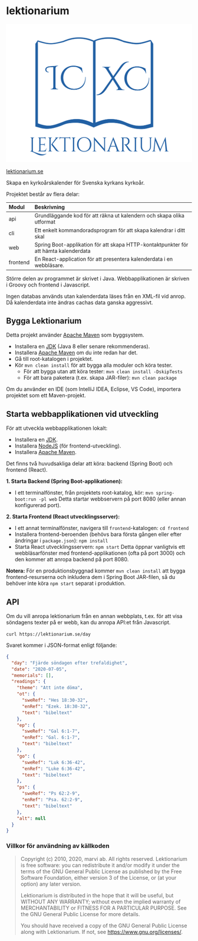 # lektionarium


![foo](frontend/public/logo.svg)

[lektionarium.se](https://lektionarium.se)

Skapa en kyrkoårskalender för Svenska kyrkans kyrkoår. 

Projektet består av flera delar:

| Modul | Beskrivning |
| :--- | :---  |
| api  |Grundläggande kod för att räkna ut kalendern och skapa olika utformat  |
| cli  | Ett enkelt kommandoradsprogram för att skapa kalendrar i ditt skal  |
| web  | Spring Boot-applikation för att skapa HTTP-kontaktpunkter för att hämta kalenderdata  |
| frontend  | En React-application för att presentera kalenderdata i en webbläsare.  |


Större delen av programmet är skrivet i Java. Webbapplikationen är skriven i Groovy och frontend i Javascript. 

Ingen databas används utan kalenderdata läses från en XML-fil vid anrop. Då kalenderdata inte ändras cachas data ganska aggressivt. 

## Bygga Lektionarium

Detta projekt använder [Apache Maven](https://maven.apache.org/) som byggsystem.

* Installera en [JDK](https://adoptopenjdk.net/) (Java 8 eller senare rekommenderas).
* Installera [Apache Maven](https://maven.apache.org/install.html) om du inte redan har det.
* Gå till root-katalogen i projektet.
* Kör `mvn clean install` för att bygga alla moduler och köra tester.
    * För att bygga utan att köra tester: `mvn clean install -DskipTests`
    * För att bara paketera (t.ex. skapa JAR-filer): `mvn clean package`

Om du använder en IDE (som IntelliJ IDEA, Eclipse, VS Code), importera projektet som ett Maven-projekt.

## Starta webbapplikationen vid utveckling

För att utveckla webbapplikationen lokalt:

* Installera en [JDK](https://adoptopenjdk.net/).
* Installera [NodeJS](https://nodejs.org/en/) (för frontend-utveckling).
* Installera [Apache Maven](https://maven.apache.org/install.html).

Det finns två huvudsakliga delar att köra: backend (Spring Boot) och frontend (React).

**1. Starta Backend (Spring Boot-applikationen):**
* I ett terminalfönster, från projektets root-katalog, kör:
  `mvn spring-boot:run -pl web`
  Detta startar webbservern på port 8080 (eller annan konfigurerad port).

**2. Starta Frontend (React utvecklingsserver):**
* I ett annat terminalfönster, navigera till `frontend`-katalogen:
  `cd frontend`
* Installera frontend-beroenden (behövs bara första gången eller efter ändringar i `package.json`):
  `npm install`
* Starta React utvecklingsservern:
  `npm start`
  Detta öppnar vanligtvis ett webbläsarfönster med frontend-applikationen (ofta på port 3000) och den kommer att anropa backend på port 8080.

**Notera:** För en produktionsbyggnad kommer `mvn clean install` att bygga frontend-resurserna och inkludera dem i Spring Boot JAR-filen, så du behöver inte köra `npm start` separat i produktion.

## API
Om du vill anropa lektionarium från en annan webbplats, t.ex. för att visa söndagens texter på er webb,
kan du anropa API:et från Javascript.

`curl https://lektionarium.se/day` 

Svaret kommer i JSON-format enligt följande:

```json
{
  "day": "Fjärde söndagen efter trefaldighet",
  "date": "2020-07-05",
  "memorials": [],
  "readings": {
    "theme": "Att inte döma",
    "ot": {
      "sweRef": "Hes 18:30-32",
      "enRef": "Ezek. 18:30-32",
      "text": "bibeltext"
    },
    "ep": {
      "sweRef": "Gal 6:1-7",
      "enRef": "Gal. 6:1-7",
      "text": "bibeltext"
    },
    "go": {
      "sweRef": "Luk 6:36-42",
      "enRef": "Luke 6:36-42",
      "text": "bibeltext"
    },
    "ps": {
      "sweRef": "Ps 62:2-9",
      "enRef": "Psa. 62:2-9",
      "text": "bibeltext"
    },
    "alt": null
  }
}
```


### Villkor för användning av källkoden

> Copyright (c) 2010, 2020, marvi ab. All rights reserved.
> Lektionarium is free software: you can redistribute it and/or modify
> it under the terms of the GNU General Public License as published by
> the Free Software Foundation, either version 3 of the License, or
> (at your option) any later version.
> 
> Lektionarium is distributed in the hope that it will be useful,
> but WITHOUT ANY WARRANTY; without even the implied warranty of
> MERCHANTABILITY or FITNESS FOR A PARTICULAR PURPOSE.  See the
> GNU General Public License for more details.
> 
> You should have received a copy of the GNU General Public License
> along with Lektionarium.  If not, see <https://www.gnu.org/licenses/>.
